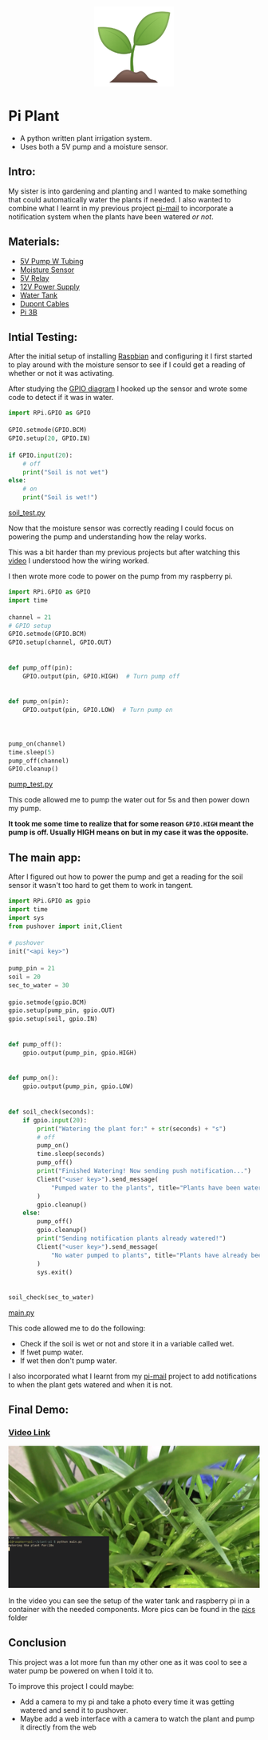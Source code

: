 <p align="center">
<img width="160" height="160" src="pics/plant.png">
</p>

# Pi Plant
- A python written plant irrigation system.
- Uses both a 5V pump and a moisture sensor.


## Intro:

My sister is into gardening and planting and I wanted to make something that could automatically water the plants if needed. I also wanted to combine what I learnt in my previous project [pi-mail](https://github.com/jacques-andre/pi-mail) to incorporate a notification system when the plants have been watered _or not_.

## Materials:

- [5V Pump W Tubing](https://www.amazon.com/WayinTop-Submersible-Flexible-Fountain-Aquarium/dp/B07TMW5CDM/ref=sr_1_5?dchild=1&keywords=5v+pump&qid=1591538297&sr=8-5)
- [Moisture Sensor](https://www.amazon.com/Kuman-Moisture-Compatible-Raspberry-Automatic/dp/B071F4RDHY/ref=sr_1_27?dchild=1&keywords=moisture+sensor&qid=1591538769&sr=8-27)
- [5V Relay](https://www.amazon.com/Tolako-Arduino-Indicator-Channel-Official/dp/B00VRUAHLE/ref=sr_1_7?dchild=1&keywords=5v+relay&qid=1591538799&sr=8-7)
- [12V Power Supply](https://www.amazon.com/ANVISION-2-Pack-Adapter-5-5x2-1mm-Efficiency/dp/B01DHJLHC0/ref=sr_1_11?dchild=1&keywords=anvision+12v&qid=1591538841&sr=8-11)
- [Water Tank](https://www.amazon.com/dp/B005P0NPKM/ref=sr_1_5?dchild=1&keywords=new+wave+enviro&qid=1591538878&sr=8-5)
- [Dupont Cables](https://www.amazon.com/EDGELEC-Breadboard-Optional-Assorted-Multicolored/dp/B07GD2BWPY/ref=sr_1_3?dchild=1&keywords=dupont+cables&qid=1591538923&sr=8-3)
- [Pi 3B](https://www.raspberrypi.org/products/raspberry-pi-3-model-b/)

## Intial Testing:

After the initial setup of installing [Raspbian](https://www.raspberrypi.org/downloads/raspberry-pi-os/) and configuring it I first started to play around with the moisture sensor to see if I could get a reading of whether or not it was activating.

After studying the [GPIO diagram](https://external-content.duckduckgo.com/iu/?u=https%3A%2F%2Ftse1.mm.bing.net%2Fth%3Fid%3DOIP.m5IIRVyyAg9k2hmL9203gQHaHa%26pid%3DApi&f=1) I hooked up the sensor and wrote some code to detect if it was in water.

```python
import RPi.GPIO as GPIO

GPIO.setmode(GPIO.BCM)
GPIO.setup(20, GPIO.IN)

if GPIO.input(20):
    # off
    print("Soil is not wet")
else:
    # on
    print("Soil is wet!")
```
[soil_test.py](soil_test.py)

Now that the moisture sensor was correctly reading I could focus on powering the pump and understanding how the relay works.

This was a bit harder than my previous projects but after watching this [video](https://www.youtube.com/watch?v=51f3ZazNW-w) I understood how the wiring worked.

I then wrote more code to power on the pump from my raspberry pi.

```python
import RPi.GPIO as GPIO
import time

channel = 21
# GPIO setup
GPIO.setmode(GPIO.BCM)
GPIO.setup(channel, GPIO.OUT)


def pump_off(pin):
    GPIO.output(pin, GPIO.HIGH)  # Turn pump off


def pump_on(pin):
    GPIO.output(pin, GPIO.LOW)  # Turn pump on



pump_on(channel)
time.sleep(5)
pump_off(channel)
GPIO.cleanup()
```
[pump_test.py](pump_test.py)

This code allowed me to pump the water out for 5s and then power down my pump.

**It took me some time to realize that for some reason `GPIO.HIGH` meant the pump is off. Usually HIGH means on but in my case it was the opposite.**

## The main app:

After I figured out how to power the pump and get a reading for the soil sensor it wasn't too hard to get them to work in tangent.

```python
import RPi.GPIO as gpio
import time
import sys
from pushover import init,Client

# pushover
init("<api key>")

pump_pin = 21
soil = 20
sec_to_water = 30

gpio.setmode(gpio.BCM)
gpio.setup(pump_pin, gpio.OUT)
gpio.setup(soil, gpio.IN)


def pump_off():
    gpio.output(pump_pin, gpio.HIGH)


def pump_on():
    gpio.output(pump_pin, gpio.LOW)


def soil_check(seconds):
    if gpio.input(20):
        print("Watering the plant for:" + str(seconds) + "s")
        # off
        pump_on()
        time.sleep(seconds)
        pump_off()
        print("Finished Watering! Now sending push notification...")
        Client("<user key>").send_message(
            "Pumped water to the plants", title="Plants have been watered!"
        )
        gpio.cleanup()
    else:
        pump_off()
        gpio.cleanup()
        print("Sending notification plants already watered!")
        Client("<user key>").send_message(
            "No water pumped to plants", title="Plants have already been watered!"
        )
        sys.exit()


soil_check(sec_to_water)
```
[main.py](main.py)

This code allowed me to do the following:

- Check if the soil is wet or not and store it in a variable called wet.
- If !wet pump water.
- If wet then don't pump water.

I also incorporated what I learnt from my [pi-mail](https://github.com/jacques-andre/pi-mail) project to add notifications to when the plant gets watered and when it is not.

## Final Demo:
### [Video Link](https://youtu.be/h1HrscRf4Ik)
<img src="pics/videothumb.png"></img>

In the video you can see the setup of the water tank and raspberry pi in a container with the needed components. More pics can be found in the [pics](https://github.com/jacques-andre/pi-plant/tree/master/pics) folder

## Conclusion

This project was a lot more fun than my other one as it was cool to see a water pump be powered on when I told it to.

To improve this project I could maybe:

- Add a camera to my pi and take a photo every time it was getting watered and send it to pushover.
- Maybe add a web interface with a camera to watch the plant and pump it directly from the web
